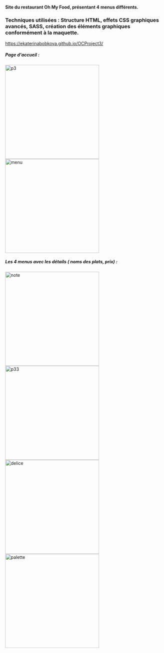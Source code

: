 #### Site du restaurant Oh My Food, présentant 4 menus différents.

### Techniques utilisées : Structure HTML, effets CSS graphiques avancés, SASS, création des éléments graphiques conformément à la maquette.
https://ekaterinabobkova.github.io/OCProject3/

##### Page d'accueil :

<img width="300" alt="p3" src="https://user-images.githubusercontent.com/63730777/98705513-1596fc00-237e-11eb-9fc6-6c48808bc0e9.png"> <img width="300" alt="menu" src="https://user-images.githubusercontent.com/63730777/98707592-7d4e4680-2380-11eb-9c73-4b9110b8d23d.png">




##### Les 4 menus avec les détails ( noms des plats, prix) :

<img width="300" alt="note" src="https://user-images.githubusercontent.com/63730777/98706445-2431e300-237f-11eb-902f-02415edfe011.png"> <img width="300" alt="p33" src="https://user-images.githubusercontent.com/63730777/98706466-28f69700-237f-11eb-8ef5-d8ecbed8abdb.png"> <img width="300" alt="delice" src="https://user-images.githubusercontent.com/63730777/98706490-2f850e80-237f-11eb-94f9-1b97a4090be1.png"> <img width="300" alt="palette" src="https://user-images.githubusercontent.com/63730777/98706521-3744b300-237f-11eb-89c6-dd376e8fc048.png">



